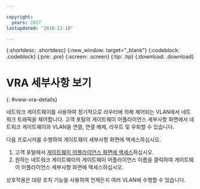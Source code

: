 ```yaml
---

copyright:
  years: 2017
lastupdated: "2018-11-10"

---
```


{:shortdesc: .shortdesc}
{:new_window: target="_blank"}
{:codeblock: .codeblock}
{:pre: .pre}
{:screen: .screen}
{:tip: .tip}
{:download: .download}

# VRA 세부사항 보기
{: #view-vra-details}

네트워크 게이트웨이를 사용하여 정기적으로 라우터에 의해 제어되는 VLAN에서 네트워크 트래픽을 제어합니다. 고객 포털의 게이트웨이 어플라이언스 세부사항 화면에서 네트워크 게이트웨이와 VLAN을 연결, 연결 해제, 라우트 및 우회할 수 있습니다.

다음 프로시저를 수행하여 게이트웨이 세부사항 화면에 액세스하십시오.

1. 고객 포털에서 [게이트웨이 어플라이언스 화면에 액세스](/docs/infrastructure/virtual-router-appliance?topic=virtual-router-appliance-view-all-vras)하십시오.
2. 원하는 네트워크 게이트웨이의 게이트웨이 어플라이언스 이름을 클릭하여 게이트웨이 어플라이언스 세부사항 화면에 액세스하십시오.

상호작용은 대랑 조치 기능을 사용하여 언제든지 여러 VLAN에 수행할 수 있습니다.
